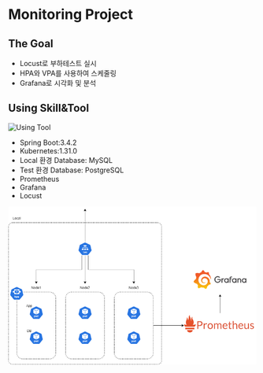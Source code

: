 ﻿# Monitoring Project
## The Goal
- Locust로 부하테스트 실시
- HPA와 VPA를 사용하여 스케줄링
- Grafana로 시각화 및 분석

## Using Skill&Tool
![Using Tool](https://go-skill-icons.vercel.app/api/icons?i=spring,mysql,postgresql,kubernetes,grafana,prometheus)
- Spring Boot:3.4.2
- Kubernetes:1.31.0
- Local 환경 Database: MySQL
- Test 환경 Database: PostgreSQL
- Prometheus
- Grafana
- Locust

![Architecture Diagram](Monitoring-Project.drawio.png)
